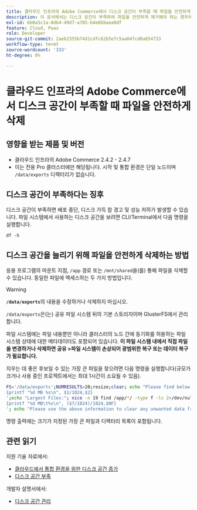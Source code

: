 ```yaml
---
title: 클라우드 인프라의 Adobe Commerce에서 디스크 공간이 부족할 때 파일을 안전하게 삭제
description: 이 문서에서는 디스크 공간이 부족하여 파일을 안전하게 제거해야 하는 경우에 대한 해결 방법을 제공합니다. 이 작업을 고려하기 전에 개발자 설명서에서 [디스크 공간 관리](https://experienceleague.adobe.com/ko/docs/commerce-cloud-service/user-guide/develop/storage/manage-disk-space#no-space-left)를 검토하십시오. 해당 문서의 단계가 적합하지 않거나 문제를 해결할 수 없는 경우 이 문서의 단계를 검토하십시오.
exl-id: 6b0a5c1a-8db4-49d7-a785-b4e0bbaea0df
feature: Cloud, Paas
role: Developer
source-git-commit: 2aeb2355b74d1cdfc62b5e7c5aa04fcd0a654733
workflow-type: tm+mt
source-wordcount: '333'
ht-degree: 0%

---
```


# 클라우드 인프라의 Adobe Commerce에서 디스크 공간이 부족할 때 파일을 안전하게 삭제

## 영향을 받는 제품 및 버전

* 클라우드 인프라의 Adobe Commerce 2.4.2 - 2.4.7
* 이는 전용 Pro 클러스터에만 해당됩니다. 시작 및 통합 환경은 단일 노드이며 `/data/exports` 디렉터리가 없습니다.

## 디스크 공간이 부족하다는 징후

디스크 공간이 부족하면 배포 중단, 디스크 가득 참 경고 및 성능 저하가 발생할 수 있습니다.
파일 시스템에서 사용하는 디스크 공간을 보려면 CLI/Terminal에서 다음 명령을 실행합니다.

`df -h`


## 디스크 공간을 늘리기 위해 파일을 안전하게 삭제하는 방법

응용 프로그램의 마운트 지점, `/app` 경로 또는 `/mnt/shared`을(를) 통해 파일을 삭제할 수 있습니다. 동일한 파일에 액세스하는 두 가지 방법입니다.

>[!WARNING]
>
>**`/data/exports`**&#x200B;의 내용을 수정하거나 삭제하지 마십시오.
>
>`/data/exports`은(는) 공유 파일 시스템 뒤의 기본 스토리지이며 GlusterFS에서 관리합니다.
>
>파일 시스템에는 파일 내용뿐만 아니라 클러스터의 노드 간에 동기화를 허용하는 파일 시스템 상태에 대한 메타데이터도 포함되어 있습니다. **이 파일 시스템 내에서 직접 파일을 변경하거나 삭제하면 공유 >파일 시스템이 손상되어 광범위한 복구 또는 데이터 복구가 필요합니다.**

지우는 데 좋은 후보일 수 있는 가장 큰 파일을 찾으려면 다음 명령을 실행합니다(규모가 크거나 사용 중인 프로젝트에서는 최대 1시간이 소요될 수 있음).

```bash
FS='/data/exports';NUMRESULTS=20;resize;clear; echo "Please find below the Largest Directories and Files:";date;df -h $FS; echo "Largest Directories:";nice -n 19 find /app/*/ -type d -ls 2>/dev/null| sort -rnk1| head -n $NUMRESULTS| awk '
{printf "%d MB %s\n", $1/1024,$2}
';echo "Largest Files:"; nice -n 19 find /app/*/ -type f -ls 2>/dev/null| sort -rnk7| head -n $NUMRESULTS|awk '
{printf "%d MB\t%s\n", ($7/1024)/1024,$NF}
'; echo "Please use the above information to clear any unwanted data from the server, it is important this is done as soon as possible to ensure your server stays functional.";
```

명령 출력에는 크기가 지정된 가장 큰 파일과 디렉터리 목록이 포함됩니다.

## 관련 읽기

지원 기술 자료에서:

* [클라우드에서 통합 환경을 위한 디스크 공간 증가](/help/how-to/general/increase-disk-space-for-integration-environment-on-cloud.md)
* [디스크 공간 부족](/help/troubleshooting/miscellaneous/low-disk-space.md)

개발자 설명서에서:

* [디스크 공간 관리](https://experienceleague.adobe.com/ko/docs/commerce-cloud-service/user-guide/develop/storage/manage-disk-space)
